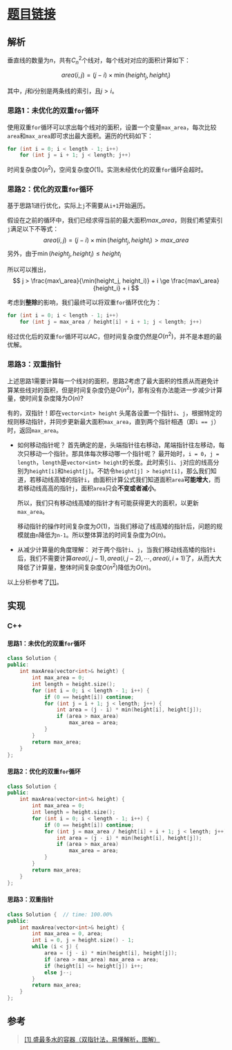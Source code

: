# [题目链接](https://leetcode-cn.com/problems/container-with-most-water/)

## 解析

垂直线的数量为$n$，共有$C_n^2$个线对，每个线对对应的面积计算如下：

$$
area(i,j) = (j - i) \times \min(height_j, height_i)
$$

其中，$j$和$i$分别是两条线的索引，且$j > i$。

### 思路1：未优化的双重`for`循环

使用双重`for`循环可以求出每个线对的面积，设置一个变量`max_area`，每次比较`area`和`max_area`即可求出最大面积。遍历的代码如下：

```C++
for (int i = 0; i < length - 1; i++)
    for (int j = i + 1; j < length; j++)
```

时间复杂度$O(n^2)$，空间复杂度$O(1)$。实测未经优化的双重`for`循环会超时。

### 思路2：优化的双重`for`循环

基于思路1进行优化，实际上`j`不需要从`i+1`开始遍历。

假设在之前的循环中，我们已经求得当前的最大面积$max\_area$，则我们希望索引`j`满足以下不等式：
$$
area(i,j) = (j - i) \times \min(height_j, height_i) > max\_area
$$
另外，由于$\min(height_j, height_i) \le height_i$

所以可以推出，
$$
j > \frac{max\_area}{\min(height_j, height_i)} + i \ge \frac{max\_area}{height_i} + i
$$

考虑到**整除**的影响，我们最终可以将双重`for`循环优化为：

```C++
for (int i = 0; i < length - 1; i++)
    for (int j = max_area / height[i] + i + 1; j < length; j++)
```

经过优化后的双重`for`循环可以AC，但时间复杂度仍然是$O(n^2)$，并不是本题的最优解。

### 思路3：双重指针

上述思路1需要计算每一个线对的面积，思路2考虑了最大面积的性质从而避免计算某些线对的面积，但是时间复杂度仍是$O(n^2)$，那有没有办法能进一步减少计算量，使时间复杂度降为$O(n)$?

有的，双指针！即在`vector<int> height` 头尾各设置一个指针`i`、`j`，根据特定的规则移动指针，并同步更新最大面积`max_area`，直到两个指针相遇（即`i == j`）时，返回`max_area`。

* 如何移动指针呢？
  首先确定的是，头端指针往右移动，尾端指针往左移动，每次只移动一个指针。那具体每次移动哪一个指针呢？
  最开始时，`i = 0`，`j = length`，`length`是`vector<int> height`的长度。此时索引`i`、`j`对应的线高分别为`height[i]`和`height[j]`。不妨令`height[j] > height[i]`，那么我们知道，若移动线高矮的指针`i`，由面积计算公式我们知道面积`area`**可能增大**，而若移动线高高的指针`j`，面积`area`只会**不变或者减小**。

  所以，我们只有移动线高矮的指针才有可能获得更大的面积，以更新`max_area`。

  移动指针的操作时间复杂度为$O(1)$，当我们移动了线高矮的指针后，问题的规模就由`n`降低为`n-1`。所以整体算法的时间复杂度为$O(n)$。

* 从减少计算量的角度理解：
  对于两个指针`i`、`j`，当我们移动线高矮的指针`i`后，我们不需要计算$area(i, j-1), area(i, j - 2),\cdots,area(i,i+1)$了，从而大大降低了计算量，整体时间复杂度$O(n^2)$降低为$O(n)$。

以上分析参考了[[1]](https://leetcode-cn.com/problems/container-with-most-water/solution/container-with-most-water-shuang-zhi-zhen-fa-yi-do/)。

## 实现

### C++

#### 思路1：未优化的双重`for`循环

```C++
class Solution {
public:
    int maxArea(vector<int>& height) {
        int max_area = 0;
        int length = height.size();
        for (int i = 0; i < length - 1; i++) {
            if (0 == height[i]) continue;
            for (int j = i + 1; j < length; j++) {
                int area = (j - i) * min(height[i], height[j]);
                if (area > max_area)
                    max_area = area;
            }
        }
        return max_area;
    }
};
```

#### 思路2：优化的双重`for`循环

```C++
class Solution {
public:
    int maxArea(vector<int>& height) {
        int max_area = 0;
        int length = height.size();
        for (int i = 0; i < length - 1; i++) {
            if (0 == height[i]) continue;
            for (int j = max_area / height[i] + i + 1; j < length; j++) {  // 优化索引j遍历的最小值
                int area = (j - i) * min(height[i], height[j]);
                if (area > max_area)
                    max_area = area;
            }
        }
        return max_area;
    }
};
```

#### 思路3：双重指针

```c++
class Solution {  // time: 100.00% 
public:
    int maxArea(vector<int>& height) {
        int max_area = 0, area;
        int i = 0, j = height.size() - 1;
        while (i < j) {
            area = (j - i) * min(height[i], height[j]);
            if (area > max_area) max_area = area;
            if (height[i] <= height[j]) i++;
            else j--;
        }
        return max_area;
    }
};
```


## 参考

> [[1] 盛最多水的容器（双指针法，易懂解析，图解）](https://leetcode-cn.com/problems/container-with-most-water/solution/container-with-most-water-shuang-zhi-zhen-fa-yi-do/)